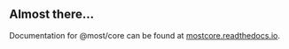 ## Almost there...

Documentation for @most/core can be found at [mostcore.readthedocs.io](https://mostcore.readthedocs.io).